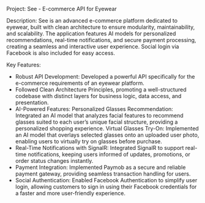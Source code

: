 Project: See - E-commerce API for Eyewear

Description: See is an advanced e-commerce platform dedicated to eyewear, built with clean architecture to ensure modularity, maintainability, and scalability. The application features AI models for personalized recommendations, real-time notifications, and secure payment processing, creating a seamless and interactive user experience. Social login via Facebook is also included for easy access.

Key Features:

- Robust API Development: Developed a powerful API specifically for the e-commerce requirements of an eyewear platform.
- Followed Clean Architecture Principles, promoting a well-structured codebase with distinct layers for business logic, data access, and presentation.
- AI-Powered Features:
        Personalized Glasses Recommendation: Integrated an AI model that analyzes facial features to recommend glasses suited to each user’s unique facial structure, providing a personalized shopping experience.
        Virtual Glasses Try-On: Implemented an AI model that overlays selected glasses onto an uploaded user photo, enabling users to virtually try on glasses before purchase. 
- Real-Time Notifications with SignalR: Integrated SignalR to support real-time notifications, keeping users informed of updates, promotions, or order status changes instantly.
- Payment Integration: Implemented Paymob as a secure and reliable payment gateway, providing seamless transaction handling for users.
- Social Authentication: Enabled Facebook Authentication to simplify user login, allowing customers to sign in using their Facebook credentials for a faster and more user-friendly experience.
